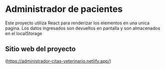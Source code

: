 # Administrador de pacientes

Este proyecto utiliza React para renderizar los elementos en una unica pagina. Los datos ingresados son devueltos en pantalla y son almacenados en el localStorage

## Sitio web del proyecto

(https://administrador-citas-veterinario.netlify.app/)
